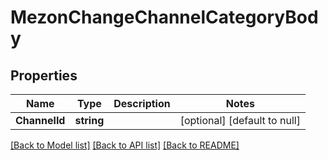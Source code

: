 # MezonChangeChannelCategoryBody

## Properties
Name | Type | Description | Notes
------------ | ------------- | ------------- | -------------
**ChannelId** | **string** |  | [optional] [default to null]

[[Back to Model list]](../README.md#documentation-for-models) [[Back to API list]](../README.md#documentation-for-api-endpoints) [[Back to README]](../README.md)


